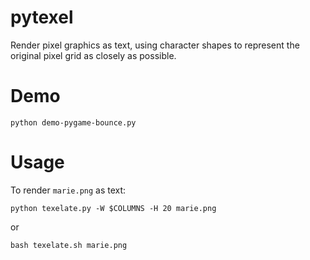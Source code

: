 # pytexel

Render pixel graphics as text, using character shapes to represent the original pixel grid as closely as possible.

# Demo

`python demo-pygame-bounce.py`

# Usage

To render `marie.png` as text:

`python texelate.py -W $COLUMNS -H 20 marie.png`

or

`bash texelate.sh marie.png`
